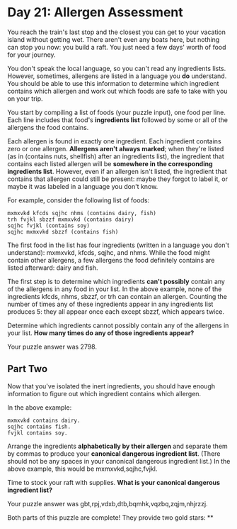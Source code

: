 # Day 21: Allergen Assessment

You reach the train's last stop and the closest you can get to your vacation island without getting wet. There aren't
even any boats here, but nothing can stop you now: you build a raft. You just need a few days' worth of food for your
journey.

You don't speak the local language, so you can't read any ingredients lists. However, sometimes, allergens are listed in
a language you **do** understand. You should be able to use this information to determine which ingredient contains
which allergen and work out which foods are safe to take with you on your trip.

You start by compiling a list of foods (your puzzle input), one food per line. Each line includes that food's
**ingredients list** followed by some or all of the allergens the food contains.

Each allergen is found in exactly one ingredient. Each ingredient contains zero or one allergen. **Allergens aren't
always marked**; when they're listed (as in (contains nuts, shellfish) after an ingredients list), the ingredient that
contains each listed allergen will be **somewhere in the corresponding ingredients list**. However, even if an allergen
isn't listed, the ingredient that contains that allergen could still be present: maybe they forgot to label it, or maybe
it was labeled in a language you don't know.

For example, consider the following list of foods:

```
mxmxvkd kfcds sqjhc nhms (contains dairy, fish)
trh fvjkl sbzzf mxmxvkd (contains dairy)
sqjhc fvjkl (contains soy)
sqjhc mxmxvkd sbzzf (contains fish)
```

The first food in the list has four ingredients (written in a language you don't understand): mxmxvkd, kfcds, sqjhc, and
nhms. While the food might contain other allergens, a few allergens the food definitely contains are listed afterward:
dairy and fish.

The first step is to determine which ingredients **can't possibly** contain any of the allergens in any food in your
list. In the above example, none of the ingredients kfcds, nhms, sbzzf, or trh can contain an allergen. Counting the
number of times any of these ingredients appear in any ingredients list produces 5: they all appear once each except
sbzzf, which appears twice.

Determine which ingredients cannot possibly contain any of the allergens in your list. **How many times do any of those
ingredients appear?**

Your puzzle answer was 2798.

## Part Two

Now that you've isolated the inert ingredients, you should have enough information to figure out which ingredient
contains which allergen.

In the above example:

```
mxmxvkd contains dairy.
sqjhc contains fish.
fvjkl contains soy.
```

Arrange the ingredients **alphabetically by their allergen** and separate them by commas to produce your **canonical
dangerous ingredient list**. (There should not be any spaces in your canonical dangerous ingredient list.) In the above
example, this would be mxmxvkd,sqjhc,fvjkl.

Time to stock your raft with supplies. **What is your canonical dangerous ingredient list?**

Your puzzle answer was gbt,rpj,vdxb,dtb,bqmhk,vqzbq,zqjm,nhjrzzj.

Both parts of this puzzle are complete! They provide two gold stars: **

